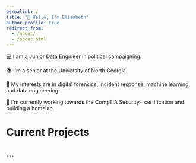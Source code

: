 ```yaml
---
permalink: /
title: "👋 Hello, I'm Elisabeth"
author_profile: true
redirect_from: 
  - /about/
  - /about.html
---
```


💻 I am a Junior Data Engineer in political campaigning.

📚 I'm a senior at the University of North Georgia.

🔭 My interests are in digital forensics, incident response, machine learning, and data engineering.

🌱 I'm currently working towards the CompTIA Security+ certification and building a homelab.

# Current Projects

## ...